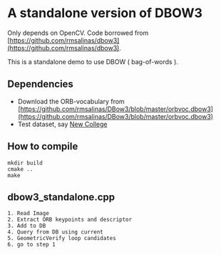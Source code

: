 # A standalone version of DBOW3

Only depends on OpenCV. 
Code borrowed from [https://github.com/rmsalinas/dbow3](https://github.com/rmsalinas/dbow3). 

This is a standalone demo to use DBOW ( bag-of-words ). 

## Dependencies 
- Download the ORB-vocabulary from [https://github.com/rmsalinas/DBow3/blob/master/orbvoc.dbow3](https://github.com/rmsalinas/DBow3/blob/master/orbvoc.dbow3)
- Test dataset, say [New College](http://www.robots.ox.ac.uk/NewCollegeData/)


## How to compile 
```
mkdir build 
cmake .. 
make 
```

## dbow3\_standalone.cpp

    1. Read Image
    2. Extract ORB keypoints and descriptor
    3. Add to DB
    4. Query from DB using current
    5. GeometricVerify loop candidates
    6. go to step 1

